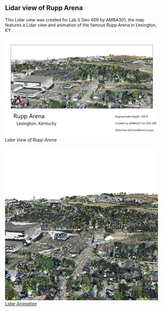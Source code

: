 ## Lidar view of Rupp Arena
This Lidar view was created for Lab 5 Geo 409 by AMBA301, the map features a Lidar view and animation of the famous Rupp Arena in Lexington, KY

![Lidar of Rupp Arena ](Rupp.jpg)     
*Lidar View of Rupp Arena*

![Screenshot of animation](Scene1.jpg)     
*[Lidar Animation](https://youtu.be/xLUW8cMKCTo)*
